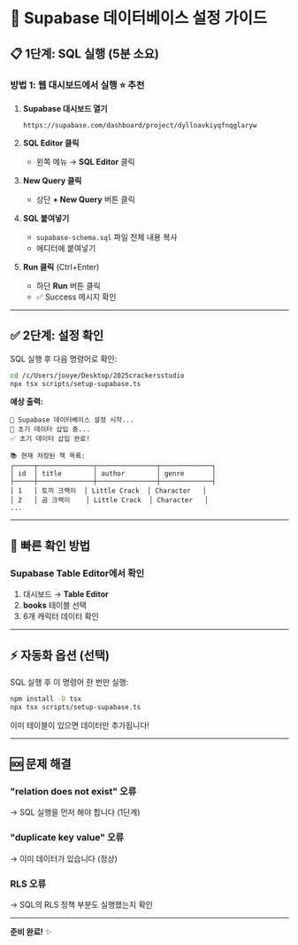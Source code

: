 # 🚀 Supabase 데이터베이스 설정 가이드

## 📋 **1단계: SQL 실행 (5분 소요)**

### 방법 1: 웹 대시보드에서 실행 ⭐ **추천**

1. **Supabase 대시보드 열기**
   ```
   https://supabase.com/dashboard/project/dylloavkiyqfnqglaryw
   ```

2. **SQL Editor 클릭**
   - 왼쪽 메뉴 → **SQL Editor** 클릭

3. **New Query 클릭**
   - 상단 **+ New Query** 버튼 클릭

4. **SQL 붙여넣기**
   - `supabase-schema.sql` 파일 전체 내용 복사
   - 에디터에 붙여넣기

5. **Run 클릭** (Ctrl+Enter)
   - 하단 **Run** 버튼 클릭
   - ✅ Success 메시지 확인

---

## ✅ **2단계: 설정 확인**

SQL 실행 후 다음 명령어로 확인:

```bash
cd /c/Users/jooye/Desktop/2025crackersstudio
npx tsx scripts/setup-supabase.ts
```

**예상 출력:**
```
🚀 Supabase 데이터베이스 설정 시작...
📝 초기 데이터 삽입 중...
✅ 초기 데이터 삽입 완료!

📚 현재 저장된 책 목록:
┌─────┬──────────────┬───────────────┬─────────────┐
│ id  │ title        │ author        │ genre       │
├─────┼──────────────┼───────────────┼─────────────┤
│ 1   │ 토끼 크랙이  │ Little Crack  │ Character   │
│ 2   │ 곰 크랙이    │ Little Crack  │ Character   │
...
```

---

## 🎯 **빠른 확인 방법**

### Supabase Table Editor에서 확인
1. 대시보드 → **Table Editor**
2. **books** 테이블 선택
3. 6개 캐릭터 데이터 확인

---

## ⚡ **자동화 옵션 (선택)**

SQL 실행 후 이 명령어 한 번만 실행:

```bash
npm install -D tsx
npx tsx scripts/setup-supabase.ts
```

이미 테이블이 있으면 데이터만 추가됩니다!

---

## 🆘 **문제 해결**

### "relation does not exist" 오류
→ SQL 실행을 먼저 해야 합니다 (1단계)

### "duplicate key value" 오류
→ 이미 데이터가 있습니다 (정상)

### RLS 오류
→ SQL의 RLS 정책 부분도 실행했는지 확인

---

**준비 완료!** ✨
